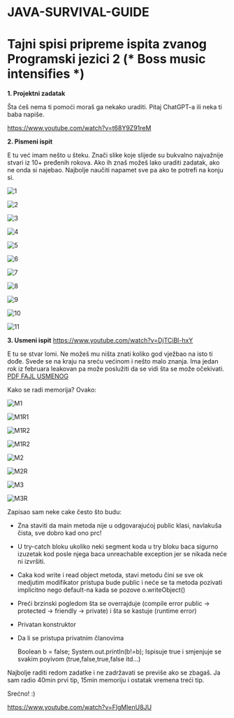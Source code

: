 # JAVA-SURVIVAL-GUIDE
# Tajni spisi pripreme ispita zvanog Programski jezici 2 (* Boss music intensifies *)

**1. Projektni zadatak**

Šta ćeš nema ti pomoći moraš ga nekako uraditi. Pitaj ChatGPT-a ili neka ti baba napiše.

https://www.youtube.com/watch?v=t68Y9Z91reM

**2. Pismeni ispit**

E tu već imam nešto u šteku. 
Znači slike koje slijede su bukvalno najvažnije stvari iz 10+ pređenih rokova.
Ako ih znaš možeš lako uraditi zadatak, ako ne onda si najebao. Najbolje naučiti napamet sve pa ako te potrefi na konju si.

![1](https://github.com/Djed01/JAVA-SURVIVAL-GUIDE/blob/main/Pismeni/CamScanner%202023-07-24%2017.13_1.jpg)

![2](https://github.com/Djed01/JAVA-SURVIVAL-GUIDE/blob/main/Pismeni/CamScanner%202023-07-24%2017.13_2.jpg)

![3](https://github.com/Djed01/JAVA-SURVIVAL-GUIDE/blob/main/Pismeni/CamScanner%202023-07-24%2017.13_3.jpg)

![4](https://github.com/Djed01/JAVA-SURVIVAL-GUIDE/blob/main/Pismeni/CamScanner%202023-07-24%2017.13_4.jpg)

![5](https://github.com/Djed01/JAVA-SURVIVAL-GUIDE/blob/main/Pismeni/CamScanner%202023-07-24%2017.13_5.jpg)

![6](https://github.com/Djed01/JAVA-SURVIVAL-GUIDE/blob/main/Pismeni/CamScanner%202023-07-24%2017.13_6.jpg)

![7](https://github.com/Djed01/JAVA-SURVIVAL-GUIDE/blob/main/Pismeni/CamScanner%202023-07-24%2017.13_7.jpg)

![8](https://github.com/Djed01/JAVA-SURVIVAL-GUIDE/blob/main/Pismeni/CamScanner%202023-07-24%2017.13_8.jpg)

![9](https://github.com/Djed01/JAVA-SURVIVAL-GUIDE/blob/main/Pismeni/CamScanner%202023-07-24%2017.13_9.jpg)

![10](https://github.com/Djed01/JAVA-SURVIVAL-GUIDE/blob/main/Pismeni/CamScanner%202023-07-24%2017.13_10.jpg)

![11](https://github.com/Djed01/JAVA-SURVIVAL-GUIDE/blob/main/Pismeni/CamScanner%202023-07-24%2017.13_11.jpg)

**3. Usmeni ispit**
https://www.youtube.com/watch?v=DjTCiBl-hxY

E tu se stvar lomi. 
Ne možeš mu ništa znati koliko god vježbao na isto ti dođe. Svede se na kraju na sreću većinom i nešto malo znanja.
Ima jedan rok iz februara leakovan pa može poslužiti da se vidi šta se može očekivati.
<a href="https://github.com/Djed01/JAVA-SURVIVAL-GUIDE/blob/main/Usmeni/20230213.pdf" target="_blank">PDF FAJL USMENOG</a>

Kako se radi memorija? Ovako:

![M1](https://github.com/Djed01/JAVA-SURVIVAL-GUIDE/blob/main/Pismeni/CamScanner%202023-07-24%2017.13_1.jpg)

![M1R1](https://github.com/Djed01/JAVA-SURVIVAL-GUIDE/blob/main/Usmeni/Memorija/Memorija1-R.jpg)

![M1R2](https://github.com/Djed01/JAVA-SURVIVAL-GUIDE/blob/main/Usmeni/Memorija/Memorija1-R2.jpg)

![M1R2](https://github.com/Djed01/JAVA-SURVIVAL-GUIDE/blob/main/Usmeni/Memorija/Memorija1-R3.jpg)

![M2](https://github.com/Djed01/JAVA-SURVIVAL-GUIDE/blob/main/Usmeni/Memorija/Memorija2.jpg)

![M2R](https://github.com/Djed01/JAVA-SURVIVAL-GUIDE/blob/main/Usmeni/Memorija/Memorija2-R.jpg)

![M3](https://github.com/Djed01/JAVA-SURVIVAL-GUIDE/blob/main/Usmeni/Memorija/Memorija3.jpg)

![M3R](https://github.com/Djed01/JAVA-SURVIVAL-GUIDE/blob/main/Usmeni/Memorija/Memorija3-R.jpg)


Zapisao sam neke cake često što budu:
- Zna staviti da main metoda nije u odgovarajućoj public klasi, navlakuša čista, sve dobro kad ono prc!
- U try-catch bloku ukoliko neki segment koda u try bloku baca sigurno izuzetak kod posle njega baca unreachable exception jer se nikada neće ni izvršiti.
- Caka kod write i read object metoda, stavi metodu čini se sve ok medjutim modifikator pristupa bude public i neće se ta metoda pozivati implicitno nego default-na kada se pozove o.writeObject()
- Preći brzinski pogledom šta se overrajduje (compile error public -> protected -> friendly -> private) i šta se kastuje (runtime error)
- Privatan konstruktor
- Da li se pristupa privatnim članovima

  Boolean b = false;
  System.out.println(b!=b);
  Ispisuje true i smjenjuje se svakim poyivom (true,false,true,false itd...)

Najbolje raditi redom zadatke i ne zadržavati se previše ako se zbagaš. 
Ja sam radio 40min prvi tip, 15min memoriju i ostatak vremena treći tip.

Srećno! :)

https://www.youtube.com/watch?v=FlgMlenU8JU

